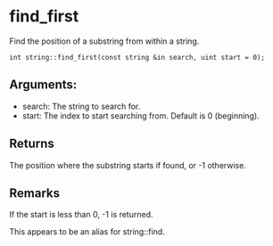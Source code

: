 # find_first
Find the position of a substring from within a string.

`int string::find_first(const string &in search, uint start = 0);`

## Arguments:
* search: The string to search for.
* start: The index to start searching from. Default is 0 (beginning).

## Returns
The position where the substring starts if found, or -1 otherwise.

## Remarks
If the start is less than 0, -1 is returned.

This appears to be an alias for string::find.

